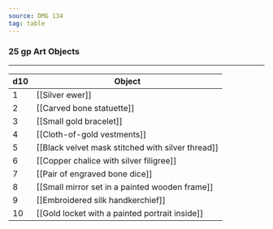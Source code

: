 ```yaml
---
source: DMG 134
tag: table
---
```


### 25 gp Art Objects
---
|d10|Object|
|----|------------|
|1|[[Silver ewer]]|
|2|[[Carved bone statuette]]|
|3|[[Small gold bracelet]]|
|4|[[Cloth-of-gold vestments]]|
|5|[[Black velvet mask stitched with silver thread]]|
|6|[[Copper chalice with silver filigree]]|
|7|[[Pair of engraved bone dice]]|
|8|[[Small mirror set in a painted wooden frame]]|
|9|[[Embroidered silk handkerchief]]|
|10|[[Gold locket with a painted portrait inside]]|
